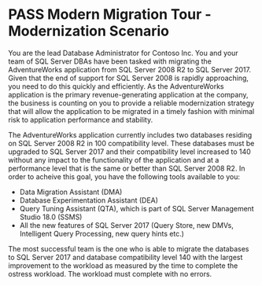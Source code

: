 # PASS Modern Migration Tour - Modernization Scenario
You are the lead Database Administrator for Contoso Inc. You and your team of SQL Server DBAs have been tasked with migrating the AdventureWorks application from SQL Server 2008 R2 to SQL Server 2017. Given that the end of support for SQL Server 2008 is rapidly approaching, you need to do this quickly and efficiently. As the AdventureWorks application is the primary revenue-generating application at the company, the business is counting on you to provide a reliable modernization strategy that will allow the application to be migrated in a timely fashion with minimal risk to application performance and stability.

The AdventureWorks application currently includes two databases residing on SQL Server 2008 R2 in 100 compatibility level. These databases must be upgraded to SQL Server 2017 and their compatibility level increased to 140 without any impact to the functionality of the application and at a performance level that is the same or better than SQL Server 2008 R2. In order to acheive this goal, you have the following tools available to you:

- Data Migration Assistant (DMA)
- Database Experimentation Assistant (DEA)
- Query Tuning Assistant (QTA), which is part of SQL Server Management Studio 18.0 (SSMS)
- All the new features of SQL Server 2017 (Query Store, new DMVs, Intelligent Query Processing, new query hints etc.)


The most successful team is the one who is able to migrate the databases to SQL Server 2017 and database compatibility level 140 with the largest improvement to the workload as measured by the time to complete the ostress workload. The workload must complete with no errors.